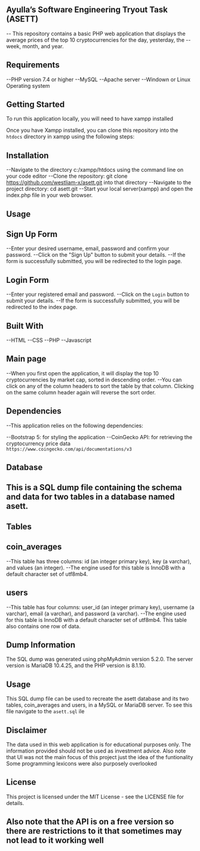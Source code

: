 ## Ayulla’s Software Engineering Tryout Task (ASETT)
-- This repository contains a basic PHP web application that displays the average prices of the top 10 cryptocurrencies for the day, yesterday, the --week, month, and year.

## Requirements
--PHP version 7.4 or higher
--MySQL
--Apache server
--Windown or Linux Operating system

## Getting Started
To run this application locally, you will need to have xampp installed

Once you have Xampp installed, you can clone this repository into the `htdocs` directory in xampp using the following steps:

## Installation
--Navigate to the directory c:/xampp/htdocs using the command line on your code editor
--Clone the repository: git clone https://github.com/westliam-x/asett.git into that directory
--Navigate to the project directory: cd asett.git
--Start your local server(xampp) and open the index.php file in your web browser.

## Usage

## Sign Up Form

--Enter your desired username, email, password and confirm your password.
--Click on the "Sign Up" button to submit your details.
--If the form is successfully submitted, you will be redirected to the login page.

## Login Form

--Enter your registered email and password.
--Click on the `Login` button to submit your details.
--If the form is successfully submitted, you will be redirected to the index page.

## Built With
--HTML
--CSS
--PHP
--Javascript

## Main page
--When you first open the application, it will display the top 10 cryptocurrencies by market cap, sorted in descending order. 
--You can click on any of the column headers to sort the table by that column. Clicking on the same column header again will reverse the sort order.

## Dependencies
--This application relies on the following dependencies:

--Bootstrap 5: for styling the application
--CoinGecko API: for retrieving the cryptocurrency price data  `https://www.coingecko.com/api/documentations/v3`

## Database
## This is a SQL dump file containing the schema and data for two tables in a database named asett.

## Tables
## coin_averages
--This table has three columns: id (an integer primary key), key (a varchar), and values (an integer). 
--The engine used for this table is InnoDB with a default character set of utf8mb4.

## users
--This table has four columns: user_id (an integer primary key), username (a varchar), email (a varchar), and password (a varchar). 
--The engine used for this table is InnoDB with a default character set of utf8mb4. This table also contains one row of data.

## Dump Information
The SQL dump was generated using phpMyAdmin version 5.2.0. The server version is MariaDB 10.4.25, and the PHP version is 8.1.10.

## Usage
This SQL dump file can be used to recreate the asett database and its two tables, coin_averages and users, in a MySQL or MariaDB server. To see this file navigate to the `asett.sql` ile


## Disclaimer
The data used in this web application is for educational purposes only. 
The information provided should not be used as investment advice.
Also note that UI was not the main focus of this project just the idea of the funtionality
Some programming lexicons were also purposely overlooked

## License
This project is licensed under the MIT License - see the LICENSE file for details.

## Also note that the API is on a free version so there are restrictions to it that sometimes may not lead to it working well
